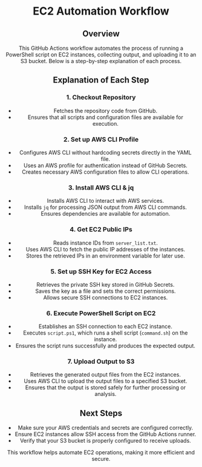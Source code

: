 <header>

# EC2 Automation Workflow

## Overview
This GitHub Actions workflow automates the process of running a PowerShell script on EC2 instances, collecting output, and uploading it to an S3 bucket. Below is a step-by-step explanation of each process.

## Explanation of Each Step

### 1. Checkout Repository
- Fetches the repository code from GitHub.
- Ensures that all scripts and configuration files are available for execution.

### 2. Set up AWS CLI Profile
- Configures AWS CLI without hardcoding secrets directly in the YAML file.
- Uses an AWS profile for authentication instead of GitHub Secrets.
- Creates necessary AWS configuration files to allow CLI operations.

### 3. Install AWS CLI & jq
- Installs AWS CLI to interact with AWS services.
- Installs `jq` for processing JSON output from AWS CLI commands.
- Ensures dependencies are available for automation.

### 4. Get EC2 Public IPs
- Reads instance IDs from `server_list.txt`.
- Uses AWS CLI to fetch the public IP addresses of the instances.
- Stores the retrieved IPs in an environment variable for later use.

### 5. Set up SSH Key for EC2 Access
- Retrieves the private SSH key stored in GitHub Secrets.
- Saves the key as a file and sets the correct permissions.
- Allows secure SSH connections to EC2 instances.

### 6. Execute PowerShell Script on EC2
- Establishes an SSH connection to each EC2 instance.
- Executes `script.ps1`, which runs a shell script (`command.sh`) on the instance.
- Ensures the script runs successfully and produces the expected output.

### 7. Upload Output to S3
- Retrieves the generated output files from the EC2 instances.
- Uses AWS CLI to upload the output files to a specified S3 bucket.
- Ensures that the output is stored safely for further processing or analysis.

## Next Steps
- Make sure your AWS credentials and secrets are configured correctly.
- Ensure EC2 instances allow SSH access from the GitHub Actions runner.
- Verify that your S3 bucket is properly configured to receive uploads.

This workflow helps automate EC2 operations, making it more efficient and secure.

</footer>
